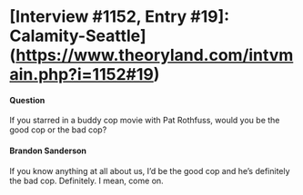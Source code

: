 # [Interview #1152, Entry #19]: Calamity-Seattle](https://www.theoryland.com/intvmain.php?i=1152#19)

#### Question

If you starred in a buddy cop movie with Pat Rothfuss, would you be the good cop or the bad cop?

#### Brandon Sanderson

If you know anything at all about us, I’d be the good cop and he’s definitely the bad cop. Definitely. I mean, come on.

